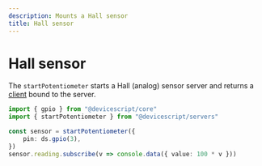 ```yaml
---
description: Mounts a Hall sensor
title: Hall sensor
---
```


# Hall sensor

The `startPotentiometer` starts a Hall (analog) sensor server and returns a [client](/api/clients/potentiometer) bound to the server.

```ts
import { gpio } from "@devicescript/core"
import { startPotentiometer } from "@devicescript/servers"

const sensor = startPotentiometer({
    pin: ds.gpio(3),
})
sensor.reading.subscribe(v => console.data({ value: 100 * v }))
```
